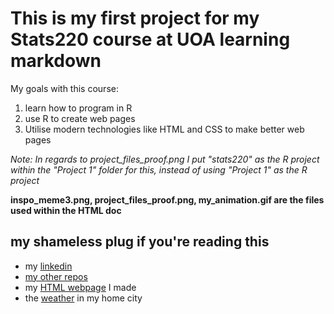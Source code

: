 # This is my first project for my Stats220 course at UOA learning markdown
My goals with this course:
1. learn how to program in R
2. use R to create web pages
3. Utilise modern technologies like HTML and CSS to make better web pages

*Note: In regards to project_files_proof.png I put "stats220" as the R project within the "Project 1" folder for this, instead of using "Project 1" as the R project* 

**inspo_meme3.png, project_files_proof.png, my_animation.gif are the files used within the HTML doc**

## my shameless plug if you're reading this
- my [linkedin](https://www.linkedin.com/in/ronald-voivod-097b6a275/)
- [my other repos](https://github.com/ls-ron?tab=repositories)
- my [HTML webpage](https://ls-ron.github.io/meme_and_animation/) I made
- the [weather](https://www.metservice.com/towns-cities/locations/auckland/7-days) in my home city

